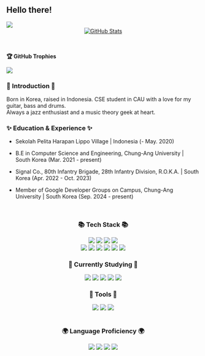 ## Hello there!
<img src="https://capsule-render.vercel.app/api?type=waving&height=300&color=gradient&text=Welcome%20to%20-nl-Mingyu's%20GitHub&fontAlignY=39&textBg=false" />


<div align="center">
  <a href="https://github.com/mingyulee327">
    <img src="https://github-readme-stats.vercel.app/api?username=mingyulee327&count_private=true&show_icons=true&theme=dark" alt="GitHub Stats" />
  </a>
</div>

<br>
<br>

<!-- Top Languages -->
<!--<div align="center">
  <a href="https://github.com/mingyulee327">
    <img src="https://github-readme-stats.vercel.app/api/top-langs/?username=mingyulee327&theme=dark" alt="Top Langs" />
  </a>
</div> -->

**🏆 GitHub Trophies**

![](https://github-profile-trophy.vercel.app/?username=mingyulee327&theme=algolia)

### 🎸 Introduction 🎸 
Born in Korea, raised in Indonesia. CSE student in CAU with a love for my guitar, bass and drums. <br> Always a jazz enthusiast and a music theory geek at heart.

### ✨ Education & Experience ✨ 

- Sekolah Pelita Harapan Lippo Village | Indonesia (- May. 2020)

- B.E in Computer Science and Engineering, Chung-Ang University | South Korea (Mar. 2021 - present)
  
- Signal Co., 80th Infantry Brigade, 28th Infantry Division, R.O.K.A. | South Korea (Apr. 2022 - Oct. 2023)

- Member of Google Developer Groups on Campus, Chung-Ang University | South Korea (Sep. 2024 - present)

<br>
<div align="center">
	<h3>📚 Tech Stack 📚</h3>

<!-- Programming Languages -->
<img src="https://img.shields.io/badge/Python-3776AB?style=flat&logo=Python&logoColor=white" />
<img src="https://img.shields.io/badge/C-A8B9CC?style=flat&logo=C&logoColor=white" />
<img src="https://img.shields.io/badge/C++-00599C?style=flat&logo=C%2B%2B&logoColor=white" />
<img src="https://img.shields.io/badge/Java-007396?style=flat&logo=OpenJDK&logoColor=white" />
<br>
<img src="https://img.shields.io/badge/Spring-6DB33F?style=flat&logo=spring&logoColor=white" />
<img src="https://img.shields.io/badge/SpringBoot-6DB33F?style=flat&logo=springboot&logoColor=white" />
<img src="https://img.shields.io/badge/SpringSecurity-6DB33F?style=flat&logo=springsecurity&logoColor=white" />
<img src="https://img.shields.io/badge/FastAPI-009688?style=flat&logo=fastapi&logoColor=white" />
<!-- Database -->
<img src="https://img.shields.io/badge/MySQL-4479A1?style=flat&logo=MySQL&logoColor=white" />
<img src="https://img.shields.io/badge/MongoDB-47A248?style=flat&logo=mongodb&logoColor=white" />

<br>

<h3>📖 Currently Studying 📖</h3>
<!-- Frontend Development -->
<img src="https://img.shields.io/badge/React-61DAFB?style=flat&logo=React&logoColor=black" />
<img src="https://img.shields.io/badge/HTML-E34F26?style=flat&logo=HTML5&logoColor=white" />
<img src="https://img.shields.io/badge/CSS-1572B6?style=flat&logo=css&logoColor=white" />
<img src="https://img.shields.io/badge/JavaScript-F7DF1E?style=flat&logo=JavaScript&logoColor=black" />
<img src="https://img.shields.io/badge/Flutter-02569B?style=flat&logo=Flutter&logoColor=white" />
<br>

<h3>🧰 Tools 🧰</h3>
<img src="https://img.shields.io/badge/Git-F05032?style=flat&logo=Git&logoColor=white" />
<img src="https://img.shields.io/badge/GitHub-181717?style=flat&logo=GitHub&logoColor=white" />
<img src="https://img.shields.io/badge/Notion-000000?style=flat&logo=Notion&logoColor=white" />

</div>

<br>

<div align="center">
	<h3>🌍 Language Proficiency 🌍</h3>
	<p>
		<img src="https://img.shields.io/badge/Korean-Fluent-00A98F?style=flat&logo=Google%20Translate&logoColor=white" />
		<img src="https://img.shields.io/badge/English-Fluent-00A98F?style=flat&logo=Google%20Translate&logoColor=white" />
    <img src="https://img.shields.io/badge/Indonesian-Intermediate-007396?style=flat&logo=Google%20Translate&logoColor=white" />
    <img src="https://img.shields.io/badge/Japanese-Intermediate-007396?style=flat&logo=Google%20Translate&logoColor=white" />
	</p>
</div>
